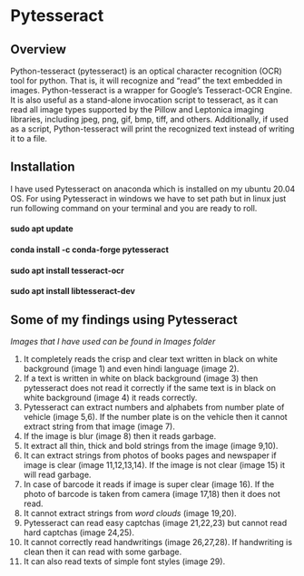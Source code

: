 # Pytesseract

## Overview
Python-tesseract (pytesseract) is an optical character recognition (OCR) tool for python. That is, it will recognize and “read” the text embedded in images.
Python-tesseract is a wrapper for Google’s Tesseract-OCR Engine. It is also useful as a stand-alone invocation script to tesseract, as it can read all image types supported by the Pillow and Leptonica imaging libraries, including jpeg, png, gif, bmp, tiff, and others. Additionally, if used as a script, Python-tesseract will print the recognized text instead of writing it to a file.

## Installation
I have used Pytesseract on anaconda which is installed on my ubuntu 20.04 OS. For using Pytesseract in windows we have to set path but in linux just run following command on your terminal and you are ready to roll.

#### sudo apt update
#### conda install -c conda-forge pytesseract 
#### sudo apt install tesseract-ocr
#### sudo apt install libtesseract-dev

## Some of my findings using Pytesseract
*Images that I have used can be found in Images folder*
1. It completely reads the crisp and clear text written in black on white background (image 1) and even hindi language (image 2).
2. If a text is written in white on black background (image 3) then pytesseract does not read it correctly if the same text is in black on white background (image                4) it reads correctly.
3. Pytesseract can extract numbers and alphabets from number plate of vehicle (image 5,6). If the number plate is on the vehicle then it cannot extract string from that image (image 7).
4. If the image is blur (image 8) then it reads garbage.
5. It extract all thin, thick and bold strings from the image (image 9,10).
6. It can extract strings from photos of books pages and newspaper if image is clear (image 11,12,13,14). If the image is not clear (image 15) it will read garbage.
7. In case of barcode it reads if image is super clear (image 16). If the photo of barcode is taken from camera (image 17,18) then it does not read.
8. It cannot extract strings from  *word clouds* (image 19,20).
9. Pytesseract can read easy captchas (image 21,22,23) but cannot read hard captchas (image 24,25).
10. It cannot correctly read handwritings (image 26,27,28). If handwriting is clean then it can read with some garbage.
11. It can also read texts of simple font styles (image 29).

